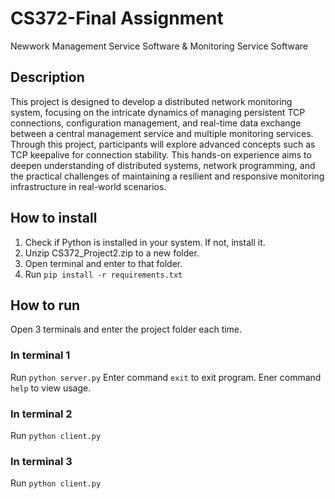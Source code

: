 # CS372-Final Assignment
 Newwork Management Service Software & Monitoring Service Software 
## Description
This project is designed to develop a distributed network monitoring system, focusing on the intricate dynamics of managing persistent TCP connections, configuration management, and real-time data exchange between a central management service and multiple monitoring services. Through this project, participants will explore advanced concepts such as TCP keepalive for connection stability. This hands-on experience aims to deepen understanding of distributed systems, network programming, and the practical challenges of maintaining a resilient and responsive monitoring infrastructure in real-world scenarios.
## How to install
1. Check if Python is installed in your system. If not, install it.
2. Unzip CS372_Project2.zip to a new folder.
3. Open terminal and enter to that folder.
4. Run ```pip install -r requirements.txt```
## How to run
Open 3 terminals and enter the project folder each time.
### In terminal 1
Run ```python server.py```
Enter command ```exit``` to exit program.
Ener command ```help``` to view usage.
### In terminal 2
Run ```python client.py```
### In terminal 3
Run ```python client.py```